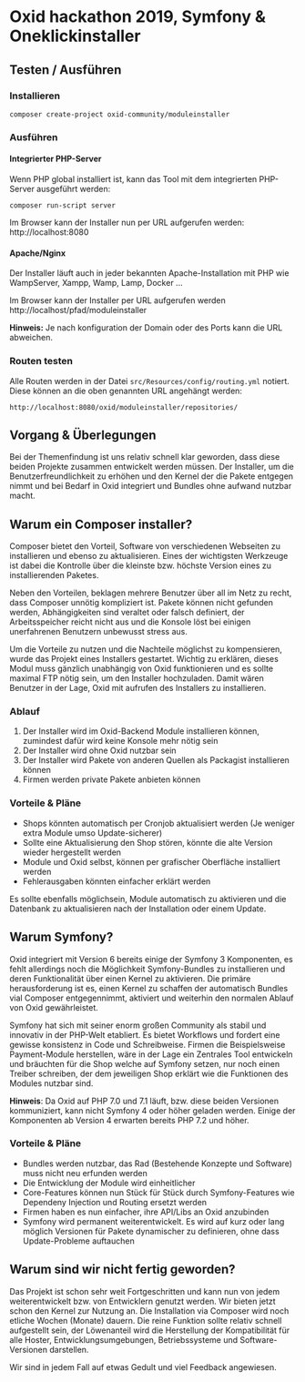 # Oxid hackathon 2019, Symfony & Oneklickinstaller

## Testen / Ausführen

### Installieren

`composer create-project oxid-community/moduleinstaller`

### Ausführen

#### Integrierter PHP-Server 

Wenn PHP global installiert ist, kann das Tool mit dem integrierten PHP-Server ausgeführt werden:

`composer run-script server`

Im Browser kann der Installer nun per URL aufgerufen werden: http://localhost:8080

#### Apache/Nginx

Der Installer läuft auch in jeder bekannten Apache-Installation mit PHP wie WampServer, Xampp, Wamp, Lamp, Docker ...

Im Browser kann der Installer per URL aufgerufen werden http://localhost/pfad/moduleinstaller

**Hinweis:** Je nach konfiguration der Domain oder des Ports kann die URL abweichen.

### Routen testen

Alle Routen werden in der Datei `src/Resources/config/routing.yml` notiert. Diese können an die oben genannten URL angehängt werden:

`http://localhost:8080/oxid/moduleinstaller/repositories/`

## Vorgang & Überlegungen

Bei der Themenfindung ist uns relativ schnell klar geworden, dass diese beiden Projekte zusammen entwickelt werden müssen. Der Installer, um die Benutzerfreundlichkeit zu erhöhen und den Kernel der die Pakete entgegen nimmt und bei Bedarf in Oxid integriert und Bundles ohne aufwand nutzbar macht.

## Warum ein Composer installer?

Composer bietet den Vorteil, Software von verschiedenen Webseiten zu installieren und ebenso zu aktualisieren. Eines der wichtigsten Werkzeuge ist dabei die Kontrolle über die kleinste bzw. höchste Version eines zu installierenden Paketes.

Neben den Vorteilen, beklagen mehrere Benutzer über all im Netz zu recht, dass Composer unnötig kompliziert ist. Pakete können nicht gefunden werden, Abhängigkeiten sind veraltet oder falsch definiert, der Arbeitsspeicher reicht nicht aus und die Konsole löst bei einigen unerfahrenen Benutzern unbewusst stress aus.

Um die Vorteile zu nutzen und die Nachteile möglichst zu kompensieren, wurde das Projekt eines Installers gestartet. Wichtig zu erklären, dieses Modul muss gänzlich unabhängig von Oxid funktionieren und es sollte maximal FTP nötig sein, um den Installer hochzuladen. Damit wären Benutzer in der Lage, Oxid mit aufrufen des Installers zu installieren.

### Ablauf

1. Der Installer wird im Oxid-Backend Module installieren können, zumindest dafür wird keine Konsole mehr nötig sein
2. Der Installer wird ohne Oxid nutzbar sein
3. Der Installer wird Pakete von anderen Quellen als Packagist installieren können
4. Firmen werden private Pakete anbieten können

### Vorteile & Pläne

- Shops könnten automatisch per Cronjob aktualisiert werden (Je weniger extra Module umso Update-sicherer)
- Sollte eine Aktualisierung den Shop stören, könnte die alte Version wieder hergestellt werden
- Module und Oxid selbst, können per grafischer Oberfläche installiert werden
- Fehlerausgaben könnten einfacher erklärt werden

Es sollte ebenfalls möglichsein, Module automatisch zu aktivieren und die Datenbank zu aktualisieren nach der Installation oder einem Update.

## Warum Symfony?

Oxid integriert mit Version 6 bereits einige der Symfony 3 Komponenten, es fehlt allerdings noch die Möglichkeit Symfony-Bundles zu installieren und deren Funktionalität über einen Kernel zu aktivieren. Die primäre herausforderung ist es, einen Kernel zu schaffen der automatisch Bundles vial Composer entgegennimmt, aktiviert und weiterhin den normalen Ablauf von Oxid gewährleistet.

Symfony hat sich mit seiner enorm großen Community als stabil und innovativ in der PHP-Welt etabliert. Es bietet Workflows und fordert eine gewisse konsistenz in Code und Schreibweise. Firmen die Beispielsweise Payment-Module herstellen, wäre in der Lage ein Zentrales Tool entwickeln und bräuchten für die Shop welche auf Symfony setzen, nur noch einen Treiber schreiben, der dem jeweiligen Shop erklärt wie die Funktionen des Modules nutzbar sind.

**Hinweis**: Da Oxid auf PHP 7.0 und 7.1 läuft, bzw. diese beiden Versionen kommuniziert, kann nicht Symfony 4 oder höher geladen werden. Einige der Komponenten ab Version 4 erwarten bereits PHP 7.2 und höher.

### Vorteile & Pläne

- Bundles werden nutzbar, das Rad (Bestehende Konzepte und Software) muss nicht neu erfunden werden
- Die Entwicklung der Module wird einheitlicher
- Core-Features können nun Stück für Stück durch Symfony-Features wie Dependeny Injection und Routing ersetzt werden
- Firmen haben es nun einfacher, ihre API/Libs an Oxid anzubinden
- Symfony wird permanent weiterentwickelt. Es wird auf kurz oder lang möglich Versionen für Pakete dynamischer zu definieren, ohne dass Update-Probleme auftauchen

## Warum sind wir nicht fertig geworden?

Das Projekt ist schon sehr weit Fortgeschritten und kann nun von jedem weiterentwickelt bzw. von Entwicklern genutzt werden. Wir bieten jetzt schon den Kernel zur Nutzung an. Die Installation via Composer wird noch etliche Wochen (Monate) dauern. Die reine Funktion sollte relativ schnell aufgestellt sein, der Löwenanteil wird die Herstellung der Kompatibilität für alle Hoster, Entwicklungsumgebungen, Betriebssysteme und Software-Versionen darstellen.

Wir sind in jedem Fall auf etwas Gedult und viel Feedback angewiesen.
